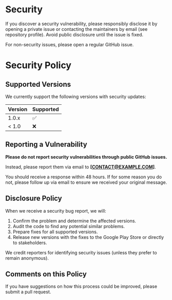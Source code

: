 # Security

If you discover a security vulnerability, please responsibly disclose it by opening a private issue or contacting the maintainers by email (see repository profile). Avoid public disclosure until the issue is fixed.

For non-security issues, please open a regular GitHub issue.
# Security Policy

## Supported Versions

We currently support the following versions with security updates:

| Version | Supported          |
| ------- | ------------------ |
| 1.0.x   | :white_check_mark: |
| < 1.0   | :x:                |

## Reporting a Vulnerability

**Please do not report security vulnerabilities through public GitHub issues.**

Instead, please report them via email to **[CONTACT@EXAMPLE.COM]**.

You should receive a response within 48 hours. If for some reason you do not, please follow up via email to ensure we received your original message.

## Disclosure Policy

When we receive a security bug report, we will:

1.  Confirm the problem and determine the affected versions.
2.  Audit the code to find any potential similar problems.
3.  Prepare fixes for all supported versions.
4.  Release new versions with the fixes to the Google Play Store or directly to stakeholders.

We credit reporters for identifying security issues (unless they prefer to remain anonymous).

## Comments on this Policy

If you have suggestions on how this process could be improved, please submit a pull request.
